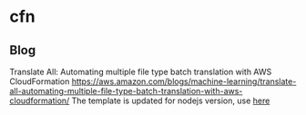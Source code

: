 # cfn

## Blog 
Translate All: Automating multiple file type batch translation with AWS CloudFormation
https://aws.amazon.com/blogs/machine-learning/translate-all-automating-multiple-file-type-batch-translation-with-aws-cloudformation/
The template is updated for nodejs version, use [here](translateall_updated.yml)
